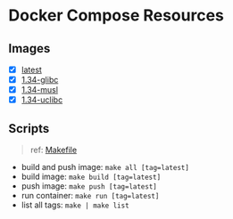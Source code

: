 # Docker Compose Resources

## Images

- [x] [latest](./latest/Dockerfile)
- [x] [1.34-glibc](./1.34-glibc/Dockerfile)
- [x] [1.34-musl](./1.34-musl/Dockerfile)
- [x] [1.34-uclibc](./1.34-uclibc/Dockerfile)

## Scripts

>ref: [Makefile](./Makefile)

- build and push image: `make all [tag=latest]`
- build image: `make build [tag=latest]`
- push image: `make push [tag=latest]`
- run container: `make run [tag=latest]`
- list all tags: `make | make list`
